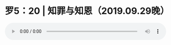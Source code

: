 # 罗5：20 | 知罪与知恩（2019.09.29晚）

<audio style="width: 100%;" preload="false" controls controlslist="nodownload"><source src="//cdn.simai.ml/audio/mp3/old/27663.mp3" type="audio/mpeg">Your browser does not support the audio element.</audio>


